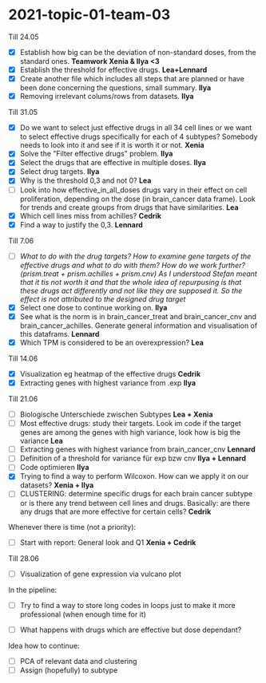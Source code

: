 # 2021-topic-01-team-03

Till 24.05
- [x] Establish how big can be the deviation of non-standard doses, from the standard ones. **Teamwork Xenia & Ilya <3**
- [x] Establish the threshold for effective drugs. **Lea+Lennard**
- [x] Create another file which includes all steps that are planned or have been done concerning the questions, small summary. **Ilya**
- [x] Removing irrelevant colums/rows from datasets. **Ilya**

Till 31.05
- [x] Do we want to select just effective drugs in all 34 cell lines or we want to select effective drugs specifically for each of 4 subtypes? Somebody needs to look into it and see if it is worth it or not. **Xenia**
- [x] Solve the "Filter effective drugs" problem. **Ilya**
- [x] Select the drugs that are effective in multiple doses. **Ilya**
- [x] Select drug targets. **Ilya**
- [x] Why is the threshold 0,3 and not 0? **Lea**
- [ ] Look into how effective_in_all_doses drugs vary in their effect on cell proliferation, depending on the dose (in brain_cancer data frame). Look for trends and create groups from drugs that have similarities. **Lea**
- [x] Which cell lines miss from achilles? **Cedrik**
- [x] Find a way to justify the 0,3. **Lennard**

Till 7.06
- [ ] *What to do with the drug targets? How to examine gene targets of the effective drugs and what to do with them? How do we work further? (prism.treat + prism.achilles + prism.cnv) As I understood Stefan meant that it tis not worth it and that the whole idea of repurpusing is that these drugs act differently and not like they are supposed it. So the effect is not attributed to the designed drug target*
- [x] Select one dose to continue working on. **Ilya**
- [x] See what is the norm is in brain_cancer_treat and brain_cancer_cnv and brain_cancer_achilles. Generate general information and visualisation of this dataframs. **Lennard**
- [x] Which TPM is considered to be an overexpression? **Lea**

Till 14.06
- [x] Visualization eg heatmap of the effective drugs **Cedrik**
- [x] Extracting genes with highest variance from .exp **Ilya**

Till 21.06
- [ ] Biologische Unterschiede zwischen Subtypes **Lea + Xenia**
- [ ] Most effective drugs: study their targets. Look im code if the target genes are among the genes with high variance, look how is big the variance **Lea**
- [ ] Extracting genes with highest variance from brain_cancer_cnv **Lennard**
- [ ] Definition of a threshold for variance für exp bzw cnv **Ilya + Lennard**
- [ ] Code optimieren **Ilya**
- [x] Trying to find a way to perform Wilcoxon. How can we apply it on our datasets? **Xenia + Ilya**
- [ ] CLUSTERING: determine specific drugs for each brain cancer subtype or is there any trend between cell lines and drugs. Basically: are there any drugs that are more effective for certain cells? **Cedrik**

Whenever there is time (not a priority):
- [ ] Start with report: General look and Q1 **Xenia + Cedrik**


Till 28.06
- [ ] Visualization of gene expression via vulcano plot


In the pipeline:
- [ ] Try to find a way to store long codes in loops just to make it more professional (when enough time for it)
- [ ] What happens with drugs which are effective but dose dependant?


Idea how to continue:
- [ ] PCA of relevant data and clustering 
- [ ] Assign (hopefully) to subtype 
